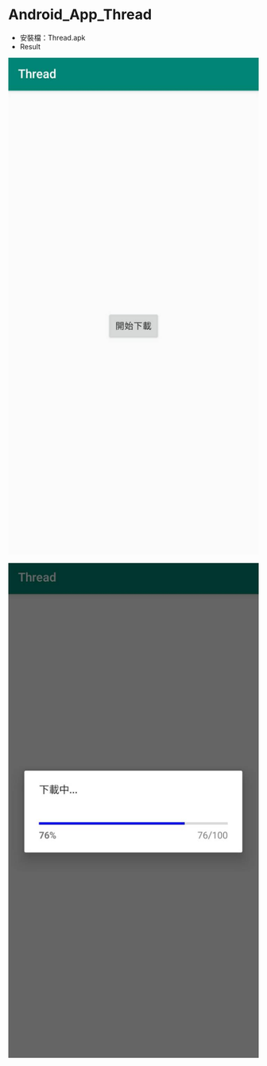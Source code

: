 # Android_App_Thread

* 安裝檔：Thread.apk
* Result

![image](https://github.com/bearprojects/Android_App_Thread/blob/17460021b728ddd493570bc709dcd1938ff1f84a/Thread_1.jpg)

![image](https://github.com/bearprojects/Android_App_Thread/blob/17460021b728ddd493570bc709dcd1938ff1f84a/Thread_2.jpg)